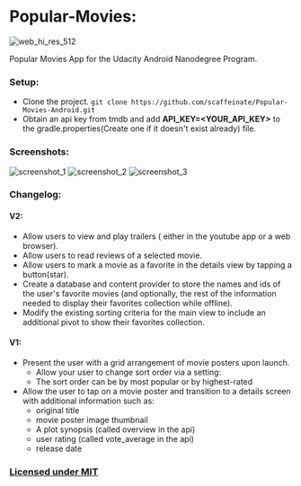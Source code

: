 # Popular-Movies:
![web_hi_res_512](https://user-images.githubusercontent.com/1825853/31562656-3a7311d2-b02a-11e7-87e6-bdbb5a1ff874.png)

Popular Movies App for the  Udacity Android Nanodegree Program.

### Setup: 
- Clone the project. ```git clone https://github.com/scaffeinate/Popular-Movies-Android.git```
- Obtain an api key from tmdb and add **API_KEY=<YOUR_API_KEY>** to the gradle.properties(Create one if it doesn't exist already) file.

### Screenshots:
![screenshot_1](https://github.com/scaffeinate/Popular-Movies-Android/blob/master/screenshots/screenshot_merged_0.jpg?raw=true)
![screenshot_2](https://github.com/scaffeinate/Popular-Movies-Android/blob/master/screenshots/screenshot_merged_1.jpg?raw=true)
![screenshot_3](https://github.com/scaffeinate/Popular-Movies-Android/blob/master/screenshots/screenshot_merged_2.jpg?raw=true)

### Changelog:
#### V2:
- Allow users to view and play trailers ( either in the youtube app or a web browser).
- Allow users to read reviews of a selected movie.
- Allow users to mark a movie as a favorite in the details view by tapping a button(star).
- Create a database and content provider to store the names and ids of the user's favorite movies (and optionally, the rest of the information needed to display their favorites collection while offline).
- Modify the existing sorting criteria for the main view to include an additional pivot to show their favorites collection.

#### V1:
- Present the user with a grid arrangement of movie posters upon launch.
   - Allow your user to change sort order via a setting:
   - The sort order can be by most popular or by highest-rated
- Allow the user to tap on a movie poster and transition to a details screen with additional information such as:
   - original title
   - movie poster image thumbnail
   - A plot synopsis (called overview in the api)
   - user rating (called vote_average in the api)
   - release date

### [Licensed under MIT](https://github.com/scaffeinate/Popular-Movies-Android/blob/master/LICENSE)
